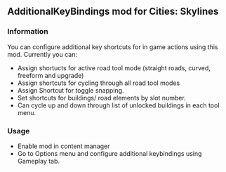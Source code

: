 ## AdditionalKeyBindings mod for Cities: Skylines

### Information

You can configure additional key shortcuts for in game actions using this mod.
Currently you can:
* Assign shortucts for active road tool mode (straight roads, curved, freeform and upgrade)
* Assign shortcuts for cycling through all road tool modes 
* Assign Shortcut for toggle snapping. 
* Set shortcuts for buildings/ road elements by slot number. 
* Can cycle up and down through list of unlocked buildings in each tool menu.

### Usage

* Enable mod in content manager
* Go to Options menu and configure additional keybindings using Gameplay tab.